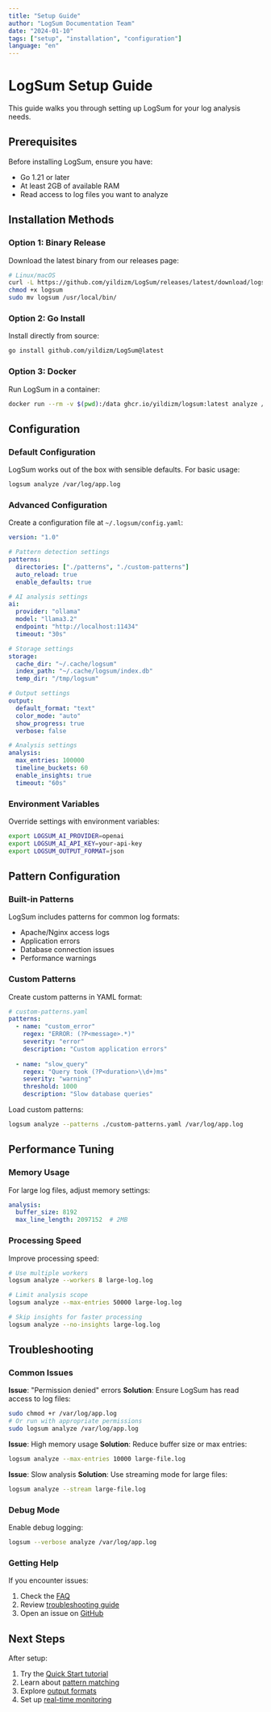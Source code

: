 ```yaml
---
title: "Setup Guide"
author: "LogSum Documentation Team"
date: "2024-01-10"
tags: ["setup", "installation", "configuration"]
language: "en"
---
```


# LogSum Setup Guide

This guide walks you through setting up LogSum for your log analysis needs.

## Prerequisites

Before installing LogSum, ensure you have:

- Go 1.21 or later
- At least 2GB of available RAM
- Read access to log files you want to analyze

## Installation Methods

### Option 1: Binary Release

Download the latest binary from our releases page:

```bash
# Linux/macOS
curl -L https://github.com/yildizm/LogSum/releases/latest/download/logsum-$(uname -s)-$(uname -m) -o logsum
chmod +x logsum
sudo mv logsum /usr/local/bin/
```

### Option 2: Go Install

Install directly from source:

```bash
go install github.com/yildizm/LogSum@latest
```

### Option 3: Docker

Run LogSum in a container:

```bash
docker run --rm -v $(pwd):/data ghcr.io/yildizm/logsum:latest analyze /data/app.log
```

## Configuration

### Default Configuration

LogSum works out of the box with sensible defaults. For basic usage:

```bash
logsum analyze /var/log/app.log
```

### Advanced Configuration

Create a configuration file at `~/.logsum/config.yaml`:

```yaml
version: "1.0"

# Pattern detection settings
patterns:
  directories: ["./patterns", "./custom-patterns"]
  auto_reload: true
  enable_defaults: true

# AI analysis settings
ai:
  provider: "ollama"
  model: "llama3.2"
  endpoint: "http://localhost:11434"
  timeout: "30s"

# Storage settings
storage:
  cache_dir: "~/.cache/logsum"
  index_path: "~/.cache/logsum/index.db"
  temp_dir: "/tmp/logsum"

# Output settings
output:
  default_format: "text"
  color_mode: "auto"
  show_progress: true
  verbose: false

# Analysis settings
analysis:
  max_entries: 100000
  timeline_buckets: 60
  enable_insights: true
  timeout: "60s"
```

### Environment Variables

Override settings with environment variables:

```bash
export LOGSUM_AI_PROVIDER=openai
export LOGSUM_AI_API_KEY=your-api-key
export LOGSUM_OUTPUT_FORMAT=json
```

## Pattern Configuration

### Built-in Patterns

LogSum includes patterns for common log formats:
- Apache/Nginx access logs
- Application errors
- Database connection issues
- Performance warnings

### Custom Patterns

Create custom patterns in YAML format:

```yaml
# custom-patterns.yaml
patterns:
  - name: "custom_error"
    regex: "ERROR: (?P<message>.*)"
    severity: "error"
    description: "Custom application errors"
    
  - name: "slow_query"
    regex: "Query took (?P<duration>\\d+)ms"
    severity: "warning"
    threshold: 1000
    description: "Slow database queries"
```

Load custom patterns:

```bash
logsum analyze --patterns ./custom-patterns.yaml /var/log/app.log
```

## Performance Tuning

### Memory Usage

For large log files, adjust memory settings:

```yaml
analysis:
  buffer_size: 8192
  max_line_length: 2097152  # 2MB
```

### Processing Speed

Improve processing speed:

```bash
# Use multiple workers
logsum analyze --workers 8 large-log.log

# Limit analysis scope
logsum analyze --max-entries 50000 large-log.log

# Skip insights for faster processing
logsum analyze --no-insights large-log.log
```

## Troubleshooting

### Common Issues

**Issue**: "Permission denied" errors
**Solution**: Ensure LogSum has read access to log files:
```bash
sudo chmod +r /var/log/app.log
# Or run with appropriate permissions
sudo logsum analyze /var/log/app.log
```

**Issue**: High memory usage
**Solution**: Reduce buffer size or max entries:
```bash
logsum analyze --max-entries 10000 large-file.log
```

**Issue**: Slow analysis
**Solution**: Use streaming mode for large files:
```bash
logsum analyze --stream large-file.log
```

### Debug Mode

Enable debug logging:

```bash
logsum --verbose analyze /var/log/app.log
```

### Getting Help

If you encounter issues:

1. Check the [FAQ](../faq.md)
2. Review [troubleshooting guide](../troubleshooting.md)
3. Open an issue on [GitHub](https://github.com/yildizm/LogSum/issues)

## Next Steps

After setup:

1. Try the [Quick Start tutorial](quickstart.md)
2. Learn about [pattern matching](patterns.md)
3. Explore [output formats](output-formats.md)
4. Set up [real-time monitoring](monitoring.md)